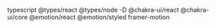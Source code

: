 typescript @types/react @types/node -D
@chakra-ui/react @chakra-ui/core @emotion/react @emotion/styled framer-motion